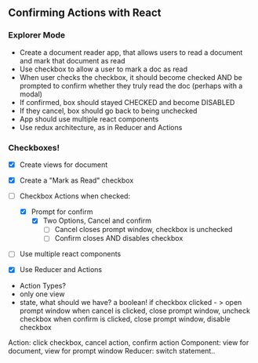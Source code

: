 ## Confirming Actions with React
### Explorer Mode
- Create a document reader app, that allows users to read a document and mark that document as read
- Use checkbox to allow a user to mark a doc as read
- When user checks the checkbox, it should become checked AND be prompted to confirm whether they truly read the doc (perhaps with a modal)
- If confirmed, box should stayed CHECKED and become DISABLED
- If they cancel, box should go back to being unchecked
- App should use multiple react components
- Use redux architecture, as in Reducer and Actions

### Checkboxes!
- [x] Create views for document
- [x] Create a "Mark as Read" checkbox
- [ ] Checkbox Actions when checked:
  - [X] Prompt for confirm
    - [X] Two Options, Cancel and confirm
      - [ ] Cancel closes prompt window, checkbox is unchecked
      - [ ] Confirm closes AND disables checkbox
- [ ] Use multiple react components
- [X] Use Reducer and Actions


- Action Types?
- only one view
- state, what should we have? a boolean!
if checkbox clicked - > open prompt window
when cancel is clicked, close prompt window, uncheck checkbox
when confirm is clicked, close prompt window, disable checkbox

Action: click checkbox, cancel action, confirm action
Component: view for document, view for prompt window
Reducer: switch statement..

